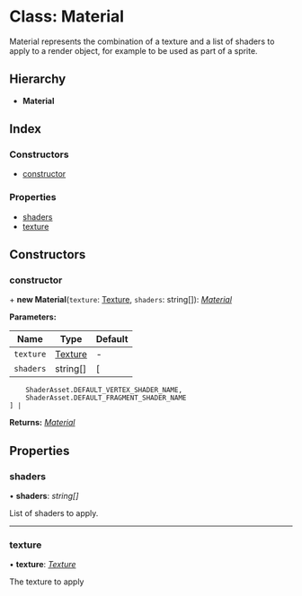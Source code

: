 
# Class: Material

Material represents the combination of a texture and a list of shaders to apply
to a render object, for example to be used as part of a sprite.

## Hierarchy

* **Material**

## Index

### Constructors

* [constructor](material.md#constructor)

### Properties

* [shaders](material.md#shaders)
* [texture](material.md#texture)

## Constructors

###  constructor

\+ **new Material**(`texture`: [Texture](texture.md), `shaders`: string[]): *[Material](material.md)*

**Parameters:**

Name | Type | Default |
------ | ------ | ------ |
`texture` | [Texture](texture.md) | - |
`shaders` | string[] | [
        ShaderAsset.DEFAULT_VERTEX_SHADER_NAME, 
        ShaderAsset.DEFAULT_FRAGMENT_SHADER_NAME
    ] |

**Returns:** *[Material](material.md)*

## Properties

###  shaders

• **shaders**: *string[]*

List of shaders to apply.

___

###  texture

• **texture**: *[Texture](texture.md)*

The texture to apply
